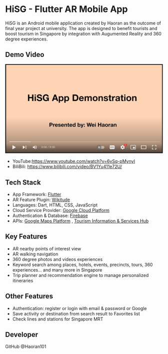 # HiSG - Flutter AR Mobile App

HiSG is an Android mobile application created by Haoran as the outcome of final year project at university. The app is designed to benefit tourists and boost tourism in Singapore by integration with Augumented Reality and 360 degree experiences.

## Demo Video

<a href="https://www.youtube.com/watch?v=6vSq-pMynyI">
<img src="assets/fake img.PNG" width="560"></a>

* YouTube:https://www.youtube.com/watch?v=6vSq-pMynyI 
* BiliBili: https://www.bilibili.com/video/BV1Yu411e72U/

## Tech Stack

* App Framework: [Flutter](https://flutter.dev/)
* AR Feature Plugin: [Wikitude](https://www.wikitude.com/)
* Languages: Dart, HTML, CSS, JavaScript
* Cloud Service Provider: [Google Cloud Platform](https://cloud.google.com/)
* Authentication & Database: [Firebase](https://firebase.google.com/)
* APIs:  [Google Maps Platform](https://mapsplatform.google.com/) ,  [Tourism Information & Services Hub](https://tih.stb.gov.sg/content/tih/en/about_tih/about-us.html)

## Key Features

- AR nearby points of interest view
- AR walking navigation
- 360 degree photos and videos experiences
- Keyword search among places, hotels, events, precincts, tours, 360 experiences... and many more in Singapore
- Trip planner and recommendation engine to manage personalized itineraries

## Other Features

- Authentication: register or login with email & password or Google
- Save activity or destination from search result to Favorites list
- Check lines and stations for Singapore MRT

## Developer

GitHub @Haoran101
